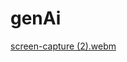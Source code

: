 # genAi
[screen-capture (2).webm](https://github.com/user-attachments/assets/52064bfe-bea3-445a-aa4c-58aab98d1d93)

